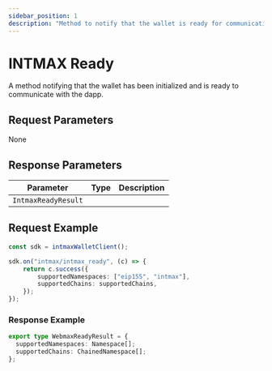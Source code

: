 ```yaml
---
sidebar_position: 1
description: "Method to notify that the wallet is ready for communication."
---
```


# INTMAX Ready

A method notifying that the wallet has been initialized and is ready to communicate with the dapp.

## Request Parameters

None

## Response Parameters

| Parameter            | Type                  | Description |
|----------------------|-----------------------|-------------|
| `IntmaxReadyResult`  |                       |             |


## Request Example

```typescript
const sdk = intmaxWalletClient();

sdk.on("intmax/intmax_ready", (c) => {
	return c.success({
		supportedNamespaces: ["eip155", "intmax"],
		supportedChains: supportedChains,
	});
});
```

### Response Example

```typescript
export type WebmaxReadyResult = {
  supportedNamespaces: Namespace[];
  supportedChains: ChainedNamespace[];
};
```
